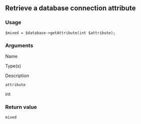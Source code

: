 Retrieve a database connection attribute
----------------------------------------

### Usage

    $mixed = $database->getAttribute(int $attribute);

### Arguments

Name

Type(s)

Description

`attribute`

int

### Return value

`mixed`

